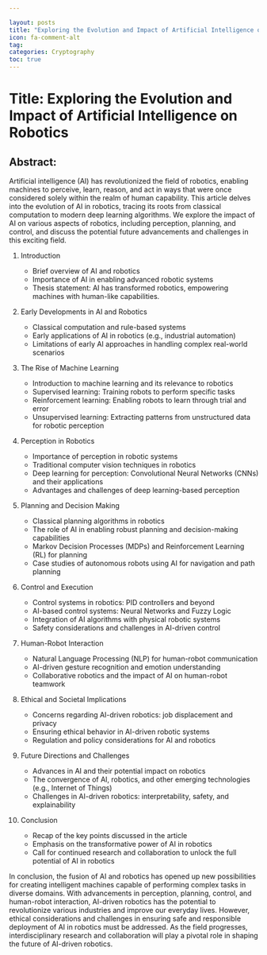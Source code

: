 ```yaml
---

layout: posts
title: "Exploring the Evolution and Impact of Artificial Intelligence on Robotics"
icon: fa-comment-alt
tag:      
categories: Cryptography
toc: true
---
```




# Title: Exploring the Evolution and Impact of Artificial Intelligence on Robotics

## Abstract:
Artificial intelligence (AI) has revolutionized the field of robotics, enabling machines to perceive, learn, reason, and act in ways that were once considered solely within the realm of human capability. This article delves into the evolution of AI in robotics, tracing its roots from classical computation to modern deep learning algorithms. We explore the impact of AI on various aspects of robotics, including perception, planning, and control, and discuss the potential future advancements and challenges in this exciting field.

1. Introduction
   - Brief overview of AI and robotics
   - Importance of AI in enabling advanced robotic systems
   - Thesis statement: AI has transformed robotics, empowering machines with human-like capabilities.

2. Early Developments in AI and Robotics
   - Classical computation and rule-based systems
   - Early applications of AI in robotics (e.g., industrial automation)
   - Limitations of early AI approaches in handling complex real-world scenarios

3. The Rise of Machine Learning
   - Introduction to machine learning and its relevance to robotics
   - Supervised learning: Training robots to perform specific tasks
   - Reinforcement learning: Enabling robots to learn through trial and error
   - Unsupervised learning: Extracting patterns from unstructured data for robotic perception

4. Perception in Robotics
   - Importance of perception in robotic systems
   - Traditional computer vision techniques in robotics
   - Deep learning for perception: Convolutional Neural Networks (CNNs) and their applications
   - Advantages and challenges of deep learning-based perception

5. Planning and Decision Making
   - Classical planning algorithms in robotics
   - The role of AI in enabling robust planning and decision-making capabilities
   - Markov Decision Processes (MDPs) and Reinforcement Learning (RL) for planning
   - Case studies of autonomous robots using AI for navigation and path planning

6. Control and Execution
   - Control systems in robotics: PID controllers and beyond
   - AI-based control systems: Neural Networks and Fuzzy Logic
   - Integration of AI algorithms with physical robotic systems
   - Safety considerations and challenges in AI-driven control

7. Human-Robot Interaction
   - Natural Language Processing (NLP) for human-robot communication
   - AI-driven gesture recognition and emotion understanding
   - Collaborative robotics and the impact of AI on human-robot teamwork

8. Ethical and Societal Implications
   - Concerns regarding AI-driven robotics: job displacement and privacy
   - Ensuring ethical behavior in AI-driven robotic systems
   - Regulation and policy considerations for AI and robotics

9. Future Directions and Challenges
   - Advances in AI and their potential impact on robotics
   - The convergence of AI, robotics, and other emerging technologies (e.g., Internet of Things)
   - Challenges in AI-driven robotics: interpretability, safety, and explainability

10. Conclusion
    - Recap of the key points discussed in the article
    - Emphasis on the transformative power of AI in robotics
    - Call for continued research and collaboration to unlock the full potential of AI in robotics

In conclusion, the fusion of AI and robotics has opened up new possibilities for creating intelligent machines capable of performing complex tasks in diverse domains. With advancements in perception, planning, control, and human-robot interaction, AI-driven robotics has the potential to revolutionize various industries and improve our everyday lives. However, ethical considerations and challenges in ensuring safe and responsible deployment of AI in robotics must be addressed. As the field progresses, interdisciplinary research and collaboration will play a pivotal role in shaping the future of AI-driven robotics.